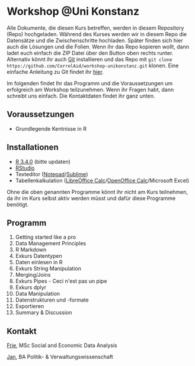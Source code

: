 # Workshop @Uni Konstanz

Alle Dokumente, die diesen Kurs betreffen, werden in diesem Repository (Repo) hochgeladen. Während des Kurses werden wir in diesem Repo die Datensätze und die Zwischenschritte hochladen. Später finden sich hier auch die Lösungen und die Folien. Wenn ihr das Repo kopieren wollt, dann ladet euch einfach die ZIP Datei über den Button oben rechts runter. Alternativ könnt ihr auch [Git](https://git-scm.com/) installieren und das Repo mit `git clone https://github.com/CorrelAid/workshop-unikonstanz.git` klonen. Eine einfache Anleitung zu Git findet ihr [hier](https://rogerdudler.github.io/git-guide/index.de.html).

Im folgenden findet Ihr das Programm und die Voraussetzungen um erfolgreich am Workshop teilzunehmen. Wenn ihr Fragen habt, dann schreibt uns einfach. Die Kontaktdaten findet ihr ganz unten.

## Voraussetzungen
- Grundlegende Kentnisse in R

## Installationen
- [R 3.4.0](https://www.r-project.org/) (bitte updaten)
- [RStudio](https://www.rstudio.com/)
- Texteditor ([Notepad](https://notepad-plus-plus.org/)/[Sublime](https://www.sublimetext.com/))
- Tabellenkalkulation ([LibreOffice Calc](https://de.libreoffice.org/)/[OpenOffice Calc](https://www.openoffice.org/de/)/Microsoft Excel)

Ohne die oben genannten Programme könnt ihr nicht am Kurs teilnehmen, da ihr im Kurs selbst aktiv werden müsst und dafür diese Programme benötigt. 

## Programm
1. Getting started like a pro 
2. Data Management Principles 
3. R Markdown 
4. Exkurs Datentypen 
5. Daten einlesen in R 
6. Exkurs String Manipulation 
7. Merging/Joins 
8. Exkurs Pipes - Ceci n'est pas un pipe 
9. Exkurs dplyr
10. Data Manipulation
11. Datenstrukturen und -formate 
12. Exportieren
13. Summary & Discussion

## Kontakt
[Frie](mailto:friedrike.p@correlaid.org), MSc Social and Economic Data Analysis

[Jan](mailto:jan.d@correlaid.org), BA Politik- & Verwaltungswissenschaft
